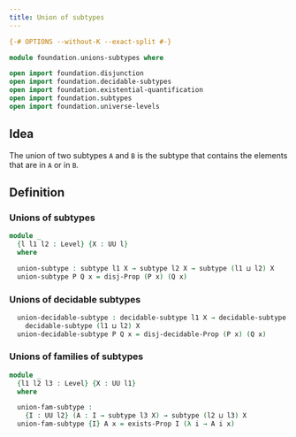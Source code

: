 ```yaml
---
title: Union of subtypes
---
```


```agda
{-# OPTIONS --without-K --exact-split #-}

module foundation.unions-subtypes where

open import foundation.disjunction
open import foundation.decidable-subtypes
open import foundation.existential-quantification
open import foundation.subtypes
open import foundation.universe-levels
```

## Idea

The union of two subtypes `A` and `B` is the subtype that contains the elements that are in `A` or in `B`.

## Definition

### Unions of subtypes

```agda
module _
  {l l1 l2 : Level} {X : UU l}
  where

  union-subtype : subtype l1 X → subtype l2 X → subtype (l1 ⊔ l2) X
  union-subtype P Q x = disj-Prop (P x) (Q x)
```

### Unions of decidable subtypes

```agda
  union-decidable-subtype : decidable-subtype l1 X → decidable-subtype l2 X →
    decidable-subtype (l1 ⊔ l2) X
  union-decidable-subtype P Q x = disj-decidable-Prop (P x) (Q x)
```

### Unions of families of subtypes

```agda
module _
  {l1 l2 l3 : Level} {X : UU l1}
  where

  union-fam-subtype :
    {I : UU l2} (A : I → subtype l3 X) → subtype (l2 ⊔ l3) X
  union-fam-subtype {I} A x = exists-Prop I (λ i → A i x)
```
